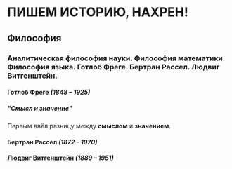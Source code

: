 # ПИШЕМ ИСТОРИЮ, НАХРЕН!

## Философия

### Аналитическая философия науки. Философия математики. Философия языка. Готлоб Фреге. Бертран Рассел. Людвиг Витгенштейн.

#### Готлоб Фреге *(1848 – 1925)*

##### "Смысл и значение"

Первым ввёл разницу между **смыслом** и **значением**.

#### Бертран Рассел *(1872 – 1970)*

#### Людвиг Витгенштейн *(1889 – 1951)*